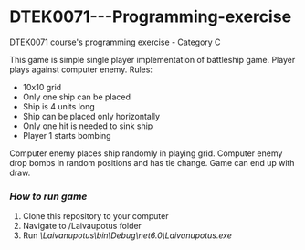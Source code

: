 # DTEK0071---Programming-exercise
DTEK0071 course's programming exercise - Category C

This game is simple single player implementation of battleship game. Player plays against computer enemy.
Rules:
-	10x10 grid
-	Only one ship can be placed 
-	Ship is 4 units long
-	Ship can be placed only horizontally
-	Only one hit is needed to sink ship
-	Player 1 starts bombing

Computer enemy places ship randomly in playing grid. Computer enemy drop bombs in random positions and has tie change. Game can end up with draw.

### *How to run game*

1. Clone this repository to your computer
2. Navigate to /Laivaupotus folder
3. Run *\Laivanupotus\bin\Debug\net6.0\Laivanupotus.exe*
